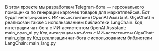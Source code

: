 В этом проекте мы разработаем Telegram-бота — персонального помощника по генерации карточек товаров для маркетплейсов. Бот будет интегрирован с ИИ-ассистентами (OpenAI Assistant, GigaChat) и реализован также с использованием библиотеки LangChain. 
Код интеграции чат-бота с ИИ-ассистентом OpenAI Assistant: main_open_ai.py
Код интеграции чат-бота с ИИ-ассистентом GigaChat: main_giga.py
Код реализации чат-бота с использованием библиотеки LangChain: main_lang.py

